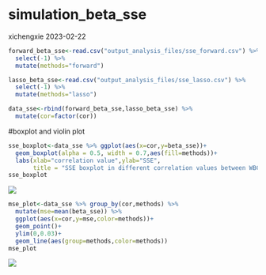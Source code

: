 simulation_beta_sse
================
xichengxie
2023-02-22

``` r
forward_beta_sse<-read.csv("output_analysis_files/sse_forward.csv") %>% 
  select(-1) %>% 
  mutate(methods="forward")

lasso_beta_sse<-read.csv("output_analysis_files/sse_lasso.csv") %>% 
  select(-1) %>%
  mutate(methods="lasso")

data_sse<-rbind(forward_beta_sse,lasso_beta_sse) %>% 
  mutate(cor=factor(cor))
```

\#boxplot and violin plot

``` r
sse_boxplot<-data_sse %>% ggplot(aes(x=cor,y=beta_sse))+
  geom_boxplot(alpha = 0.5, width = 0.7,aes(fill=methods))+
  labs(xlab="correlation value",ylab="SSE",
       title = "SSE boxplot in different correlation values between WBC and strong predictors")
sse_boxplot
```

![](simulation_beta_sse_files/figure-gfm/unnamed-chunk-2-1.png)<!-- -->

``` r
mse_plot<-data_sse %>% group_by(cor,methods) %>% 
  mutate(mse=mean(beta_sse)) %>% 
  ggplot(aes(x=cor,y=mse,color=methods))+
  geom_point()+
  ylim(0,0.03)+
  geom_line(aes(group=methods,color=methods))
mse_plot
```

![](simulation_beta_sse_files/figure-gfm/unnamed-chunk-3-1.png)<!-- -->
